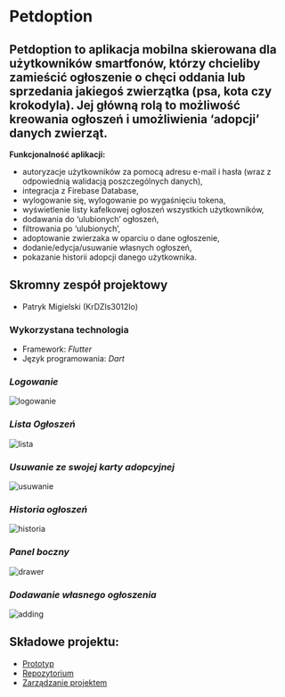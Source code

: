 # Petdoption

## Petdoption to aplikacja mobilna skierowana dla użytkowników smartfonów, którzy chcieliby zamieścić ogłoszenie o chęci oddania lub sprzedania jakiegoś zwierzątka (psa, kota czy krokodyla). Jej główną rolą to możliwość kreowania ogłoszeń i umożliwienia ‘adopcji’ danych zwierząt. 

**Funkcjonalność aplikacji:**
* autoryzacje użytkowników za pomocą adresu e-mail i hasła (wraz z odpowiednią walidacją poszczególnych danych),
* integracja z Firebase Database,
* wylogowanie się, wylogowanie po wygaśnięciu tokena,
* wyświetlenie listy kafelkowej ogłoszeń wszystkich użytkowników,
* dodawania do ‘ulubionych’ ogłoszeń,
* filtrowania po ‘ulubionych’,
* adoptowanie zwierzaka w oparciu o dane ogłoszenie,
* dodanie/edycja/usuwanie własnych ogłoszeń,
* pokazanie historii adopcji danego użytkownika.


## **Skromny zespół projektowy**
* Patryk Migielski (KrDZIs3012Io)


### **Wykorzystana technologia**
* Framework: *Flutter*
* Język programowania: *Dart*

### *Logowanie*
![logowanie](https://user-images.githubusercontent.com/43915819/64826300-8860e780-d5c0-11e9-93f9-4901f255166f.png)

### *Lista Ogłoszeń*
![lista](https://user-images.githubusercontent.com/43915819/64826057-c8739a80-d5bf-11e9-80a8-eb1cacbec8d4.png)

### *Usuwanie ze swojej karty adopcyjnej*
![usuwanie](https://user-images.githubusercontent.com/43915819/64826063-cc9fb800-d5bf-11e9-9e62-a77b43688677.png)

### *Historia ogłoszeń*
![historia](https://user-images.githubusercontent.com/43915819/64826067-d0cbd580-d5bf-11e9-8149-c7d88e96b2a7.png)
  
### *Panel boczny*
![drawer](https://user-images.githubusercontent.com/43915819/64826071-d32e2f80-d5bf-11e9-8af8-6d35fb0b8086.png)

### *Dodawanie własnego ogłoszenia*
![adding](https://user-images.githubusercontent.com/43915819/64826080-d75a4d00-d5bf-11e9-94b1-8b9b52253ed9.png)
  
## **Składowe projektu:**
* [Prototyp]( https://pr.to/P68LJ3/)
* [Repozytorium]( https://github.com/MigAlex/Petdoption)
* [Zarządzanie projektem]( https://github.com/MigAlex/Petdoption/projects/1)



